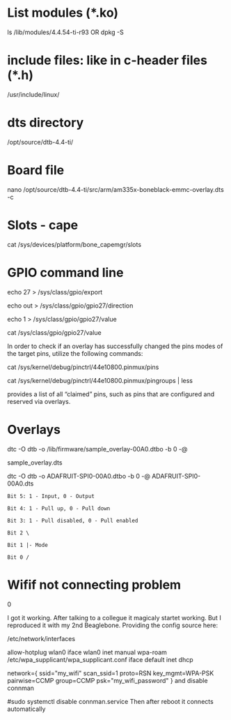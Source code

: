 # List modules (*.ko)

ls /lib/modules/4.4.54-ti-r93
OR
dpkg -S 

# include files: like in c-header files (*.h)
/usr/include/linux/

# dts directory
/opt/source/dtb-4.4-ti/

# Board file
nano /opt/source/dtb-4.4-ti/src/arm/am335x-boneblack-emmc-overlay.dts -c

# Slots - cape
cat /sys/devices/platform/bone_capemgr/slots

# GPIO command line

echo 27 > /sys/class/gpio/export

echo out > /sys/class/gpio/gpio27/direction

echo 1 > /sys/class/gpio/gpio27/value

cat /sys/class/gpio/gpio27/value


 In order to check if an overlay has successfully changed the pins modes of the target pins, utilize the following commands:

cat /sys/kernel/debug/pinctrl/44e10800.pinmux/pins

cat /sys/kernel/debug/pinctrl/44e10800.pinmux/pingroups | less

provides a list of all “claimed” pins, such as pins that are configured and reserved via overlays.


# Overlays

dtc -O dtb -o /lib/firmware/sample_overlay-00A0.dtbo -b 0 -@

sample_overlay.dts

dtc -O dtb -o ADAFRUIT-SPI0-00A0.dtbo -b 0 -@ ADAFRUIT-SPI0-00A0.dts

    Bit 5: 1 - Input, 0 - Output

    Bit 4: 1 - Pull up, 0 - Pull down

    Bit 3: 1 - Pull disabled, 0 - Pull enabled

    Bit 2 \

    Bit 1 |- Mode

    Bit 0 /


# Wifif not connecting problem

0

I got it working. After talking to a collegue it magicaly startet working. But I reproduced it with my 2nd Beaglebone. Providing the config source here:

/etc/network/interfaces

allow-hotplug wlan0
iface wlan0 inet manual
  wpa-roam /etc/wpa_supplicant/wpa_supplicant.conf
iface default inet dhcp

network={
ssid="my_wifi"
scan_ssid=1
proto=RSN
key_mgmt=WPA-PSK
pairwise=CCMP
group=CCMP
psk="my_wifi_password"
}
and disable connman

#sudo systemctl disable connman.service
Then after reboot it connects automatically
